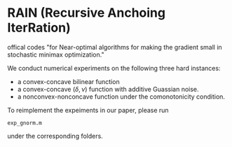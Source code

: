 # RAIN (Recursive Anchoing IterRation)

offical codes "for Near-optimal algorithms for making the gradient small in stochastic minimax optimization."

We conduct numerical experiments on the following three hard instances:
*  a convex-concave bilinear function 
*  a convex-concave $(\delta,\nu)$ function with additive Guassian noise. 
*  a nonconvex-nonconcave function under the comonotonicity condition. 
 
To reimplement the expeiments in our paper, please run 
```
exp_gnorm.m
```
under the corresponding folders.
